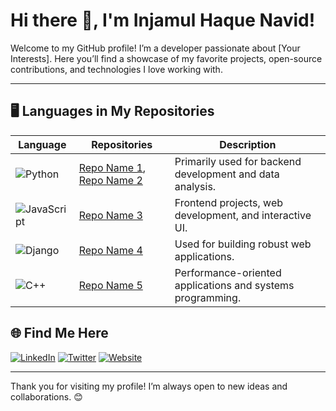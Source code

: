 # Hi there 👋, I'm Injamul Haque Navid!

Welcome to my GitHub profile! I’m a developer passionate about [Your Interests]. Here you’ll find a showcase of my favorite projects, open-source contributions, and technologies I love working with.

---
## 🖥️ Languages in My Repositories

| Language       | Repositories | Description |
|----------------|--------------|-------------|
| ![Python](https://img.shields.io/badge/-Python-333?logo=python&logoColor=white)         | [Repo Name 1](https://github.com/username/repo1), [Repo Name 2](https://github.com/username/repo2) | Primarily used for backend development and data analysis. |
| ![JavaScript](https://img.shields.io/badge/-JavaScript-333?logo=javascript&logoColor=white) | [Repo Name 3](https://github.com/username/repo3) | Frontend projects, web development, and interactive UI. |
| ![Django](https://img.shields.io/badge/-Django-333?logo=django&logoColor=white) | [Repo Name 4](https://github.com/username/repo4) | Used for building robust web applications. |
| ![C++](https://img.shields.io/badge/-C++-333?logo=cplusplus&logoColor=white)     | [Repo Name 5](https://github.com/username/repo5) | Performance-oriented applications and systems programming. |

## 🌐 Find Me Here
[![LinkedIn](https://img.shields.io/badge/-LinkedIn-0072b1?logo=linkedin&logoColor=white&style=flat)](https://linkedin.com/in/yourprofile)
[![Twitter](https://img.shields.io/badge/-Twitter-1DA1F2?logo=twitter&logoColor=white&style=flat)](https://twitter.com/yourprofile)
[![Website](https://img.shields.io/badge/-Website-333?logo=google-chrome&logoColor=white&style=flat)](https://yourwebsite.com)

---

Thank you for visiting my profile! I’m always open to new ideas and collaborations. 😊
